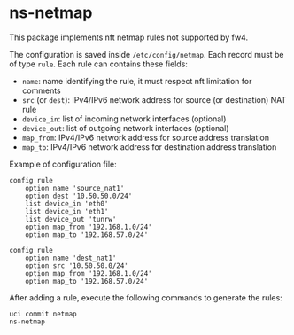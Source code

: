 # ns-netmap

This package implements nft netmap rules not supported by fw4.

The configuration is saved inside `/etc/config/netmap`.
Each record must be of type `rule`.
Each rule can contains these fields:
- `name`: name identifying the rule, it must respect nft limitation for comments
- `src` (or `dest`): IPv4/IPv6 network address for source (or destination) NAT rule
- `device_in`: list of incoming network interfaces (optional)
- `device_out`: list of outgoing network interfaces (optional)
- `map_from`: IPv4/IPv6 network address for source address translation
- `map_to`:	IPv4/IPv6 network address for destination address translation

Example of configuration file:
```
config rule
	option name 'source_nat1'
	option dest '10.50.50.0/24'
	list device_in 'eth0'
	list device_in 'eth1'
	list device_out 'tunrw'
	option map_from '192.168.1.0/24'
	option map_to '192.168.57.0/24'

config rule
	option name 'dest_nat1'
	option src '10.50.50.0/24'
	option map_from '192.168.1.0/24'
	option map_to '192.168.57.0/24'
```

After adding a rule, execute the following commands to generate the rules:
```
uci commit netmap
ns-netmap
```
